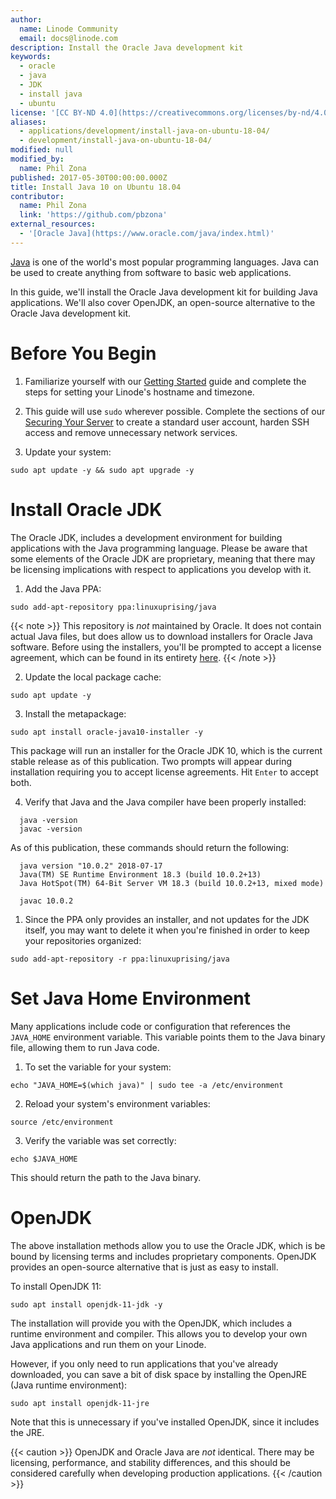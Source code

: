 ```yaml
---
author:
  name: Linode Community
  email: docs@linode.com
description: Install the Oracle Java development kit
keywords:
  - oracle
  - java
  - JDK
  - install java
  - ubuntu
license: '[CC BY-ND 4.0](https://creativecommons.org/licenses/by-nd/4.0)'
aliases:
  - applications/development/install-java-on-ubuntu-18-04/
  - development/install-java-on-ubuntu-18-04/
modified: null
modified_by:
  name: Phil Zona
published: 2017-05-30T00:00:00.000Z
title: Install Java 10 on Ubuntu 18.04
contributor:
  name: Phil Zona
  link: 'https://github.com/pbzona'
external_resources:
  - '[Oracle Java](https://www.oracle.com/java/index.html)'
---
```


[Java](https://www.oracle.com/java/index.html) is one of the world's most popular programming languages. Java can be used to create anything from software to basic web applications.

In this guide, we'll install the Oracle Java development kit for building Java applications. We'll also cover OpenJDK, an open-source alternative to the Oracle Java development kit.

# Before You Begin

1. Familiarize yourself with our [Getting Started](/docs/getting-started) guide and complete the steps for setting your Linode's hostname and timezone.

2. This guide will use `sudo` wherever possible. Complete the sections of our [Securing Your Server](/docs/security/securing-your-server) to create a standard user account, harden SSH access and remove unnecessary network services.

3. Update your system:

  ```
  sudo apt update -y && sudo apt upgrade -y
  ```

# Install Oracle JDK

The Oracle JDK, includes a development environment for building applications with the Java programming language. Please be aware that some elements of the Oracle JDK are proprietary, meaning that there may be licensing implications with respect to applications you develop with it.

1. Add the Java PPA:

  ```
  sudo add-apt-repository ppa:linuxuprising/java
  ```

  {{< note >}} This repository is _not_ maintained by Oracle. It does not contain actual Java files, but does allow us to download installers for Oracle Java software. Before using the installers, you'll be prompted to accept a license agreement, which can be found in its entirety [here](http://www.oracle.com/technetwork/java/javase/terms/license/index.html). {{< /note >}}

2. Update the local package cache:

  ```
  sudo apt update -y
  ```

3. Install the metapackage:

  ```
  sudo apt install oracle-java10-installer -y
  ```

  This package will run an installer for the Oracle JDK 10, which is the current stable release as of this publication. Two prompts will appear during installation requiring you to accept license agreements. Hit `Enter` to accept both.

4. Verify that Java and the Java compiler have been properly installed:

```
  java -version
  javac -version
```

As of this publication, these commands should return the following:

```
  java version "10.0.2" 2018-07-17
  Java(TM) SE Runtime Environment 18.3 (build 10.0.2+13)
  Java HotSpot(TM) 64-Bit Server VM 18.3 (build 10.0.2+13, mixed mode)

  javac 10.0.2
```

1. Since the PPA only provides an installer, and not updates for the JDK itself, you may want to delete it when you're finished in order to keep your repositories organized:

  ```
  sudo add-apt-repository -r ppa:linuxuprising/java
  ```

# Set Java Home Environment

Many applications include code or configuration that references the `JAVA_HOME` environment variable. This variable points them to the Java binary file, allowing them to run Java code.

1. To set the variable for your system:

  ```
  echo "JAVA_HOME=$(which java)" | sudo tee -a /etc/environment
  ```

2. Reload your system's environment variables:

  ```
  source /etc/environment
  ```

3. Verify the variable was set correctly:

  ```
  echo $JAVA_HOME
  ```

  This should return the path to the Java binary.

# OpenJDK

The above installation methods allow you to use the Oracle JDK, which is be bound by licensing terms and includes proprietary components. OpenJDK provides an open-source alternative that is just as easy to install.

To install OpenJDK 11:

```
sudo apt install openjdk-11-jdk -y
```

The installation will provide you with the OpenJDK, which includes a runtime environment and compiler. This allows you to develop your own Java applications and run them on your Linode.

However, if you only need to run applications that you've already downloaded, you can save a bit of disk space by installing the OpenJRE (Java runtime environment):

```
sudo apt install openjdk-11-jre
```

Note that this is unnecessary if you've installed OpenJDK, since it includes the JRE.

{{< caution >}} OpenJDK and Oracle Java are _not_ identical. There may be licensing, performance, and stability differences, and this should be considered carefully when developing production applications. {{< /caution >}}
